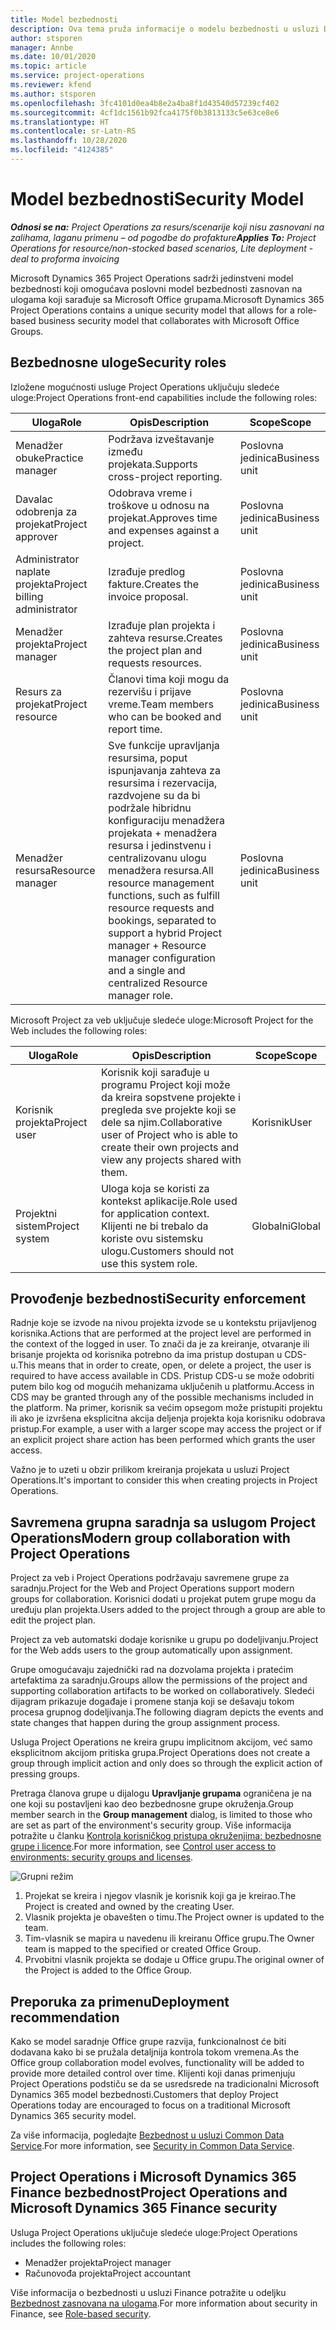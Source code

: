 ```yaml
---
title: Model bezbednosti
description: Ova tema pruža informacije o modelu bezbednosti u usluzi Dynamics 365 Project Operations.
author: stsporen
manager: Annbe
ms.date: 10/01/2020
ms.topic: article
ms.service: project-operations
ms.reviewer: kfend
ms.author: stsporen
ms.openlocfilehash: 3fc4101d0ea4b8e2a4ba8f1d43540d57239cf402
ms.sourcegitcommit: 4cf1dc1561b92fca4175f0b3813133c5e63ce8e6
ms.translationtype: HT
ms.contentlocale: sr-Latn-RS
ms.lasthandoff: 10/28/2020
ms.locfileid: "4124385"
---
```

# <a name="security-model"></a><span data-ttu-id="9e440-103">Model bezbednosti</span><span class="sxs-lookup"><span data-stu-id="9e440-103">Security Model</span></span>

<span data-ttu-id="9e440-104">_**Odnosi se na:** Project Operations za resurs/scenarije koji nisu zasnovani na zalihama, laganu primenu – od pogodbe do profakture_</span><span class="sxs-lookup"><span data-stu-id="9e440-104">_**Applies To:** Project Operations for resource/non-stocked based scenarios, Lite deployment - deal to proforma invoicing_</span></span>

<span data-ttu-id="9e440-105">Microsoft Dynamics 365 Project Operations sadrži jedinstveni model bezbednosti koji omogućava poslovni model bezbednosti zasnovan na ulogama koji sarađuje sa Microsoft Office grupama.</span><span class="sxs-lookup"><span data-stu-id="9e440-105">Microsoft Dynamics 365 Project Operations contains a unique security model that allows for a role-based business security model that collaborates with Microsoft Office Groups.</span></span> 


## <a name="security-roles"></a><span data-ttu-id="9e440-106">Bezbednosne uloge</span><span class="sxs-lookup"><span data-stu-id="9e440-106">Security roles</span></span>
<span data-ttu-id="9e440-107">Izložene mogućnosti usluge Project Operations uključuju sledeće uloge:</span><span class="sxs-lookup"><span data-stu-id="9e440-107">Project Operations front-end capabilities include the following roles:</span></span>

| <span data-ttu-id="9e440-108">Uloga</span><span class="sxs-lookup"><span data-stu-id="9e440-108">Role</span></span>                          | <span data-ttu-id="9e440-109">Opis</span><span class="sxs-lookup"><span data-stu-id="9e440-109">Description</span></span>                                                                                                                                                                 | <span data-ttu-id="9e440-110">Scope</span><span class="sxs-lookup"><span data-stu-id="9e440-110">Scope</span></span> |
|-------------------------------|-----------------------------------------------------------------------------------------------------------------------------------------------------------------------------|------|
| <span data-ttu-id="9e440-111">Menadžer obuke</span><span class="sxs-lookup"><span data-stu-id="9e440-111">Practice manager</span></span>              | <span data-ttu-id="9e440-112">Podržava izveštavanje između projekata.</span><span class="sxs-lookup"><span data-stu-id="9e440-112">Supports cross-project reporting.</span></span>                                                                                                            | <span data-ttu-id="9e440-113">Poslovna jedinica</span><span class="sxs-lookup"><span data-stu-id="9e440-113">Business unit</span></span>              |
| <span data-ttu-id="9e440-114">Davalac odobrenja za projekat</span><span class="sxs-lookup"><span data-stu-id="9e440-114">Project approver</span></span>              | <span data-ttu-id="9e440-115">Odobrava vreme i troškove u odnosu na projekat.</span><span class="sxs-lookup"><span data-stu-id="9e440-115">Approves time and expenses against a project.</span></span>                                                                                                                              | <span data-ttu-id="9e440-116">Poslovna jedinica</span><span class="sxs-lookup"><span data-stu-id="9e440-116">Business unit</span></span> |
| <span data-ttu-id="9e440-117">Administrator naplate projekta</span><span class="sxs-lookup"><span data-stu-id="9e440-117">Project billing administrator</span></span> | <span data-ttu-id="9e440-118">Izrađuje predlog fakture.</span><span class="sxs-lookup"><span data-stu-id="9e440-118">Creates the invoice proposal.</span></span>                                                                                                                                                 | <span data-ttu-id="9e440-119">Poslovna jedinica</span><span class="sxs-lookup"><span data-stu-id="9e440-119">Business unit</span></span> |
| <span data-ttu-id="9e440-120">Menadžer projekta</span><span class="sxs-lookup"><span data-stu-id="9e440-120">Project manager</span></span>               | <span data-ttu-id="9e440-121">Izrađuje plan projekta i zahteva resurse.</span><span class="sxs-lookup"><span data-stu-id="9e440-121">Creates the project plan and requests resources.</span></span>                                                                                                                              | <span data-ttu-id="9e440-122">Poslovna jedinica</span><span class="sxs-lookup"><span data-stu-id="9e440-122">Business unit</span></span> |
| <span data-ttu-id="9e440-123">Resurs za projekat</span><span class="sxs-lookup"><span data-stu-id="9e440-123">Project resource</span></span>              | <span data-ttu-id="9e440-124">Članovi tima koji mogu da rezervišu i prijave vreme.</span><span class="sxs-lookup"><span data-stu-id="9e440-124">Team members who can be booked and report time.</span></span>                                                                                                          | <span data-ttu-id="9e440-125">Poslovna jedinica</span><span class="sxs-lookup"><span data-stu-id="9e440-125">Business unit</span></span>|
| <span data-ttu-id="9e440-126">Menadžer resursa</span><span class="sxs-lookup"><span data-stu-id="9e440-126">Resource manager</span></span>              | <span data-ttu-id="9e440-127">Sve funkcije upravljanja resursima, poput ispunjavanja zahteva za resursima i rezervacija, razdvojene su da bi podržale hibridnu konfiguraciju menadžera projekata + menadžera resursa i jedinstvenu i centralizovanu ulogu menadžera resursa.</span><span class="sxs-lookup"><span data-stu-id="9e440-127">All resource management functions, such as fulfill resource requests and bookings, separated to support a hybrid Project manager + Resource manager configuration and a single and centralized Resource manager role.</span></span> | <span data-ttu-id="9e440-128">Poslovna jedinica</span><span class="sxs-lookup"><span data-stu-id="9e440-128">Business unit</span></span> |


<span data-ttu-id="9e440-129">Microsoft Project za veb uključuje sledeće uloge:</span><span class="sxs-lookup"><span data-stu-id="9e440-129">Microsoft Project for the Web includes the following roles:</span></span>

| <span data-ttu-id="9e440-130">Uloga</span><span class="sxs-lookup"><span data-stu-id="9e440-130">Role</span></span>           | <span data-ttu-id="9e440-131">Opis</span><span class="sxs-lookup"><span data-stu-id="9e440-131">Description</span></span>                                                                                                        | <span data-ttu-id="9e440-132">Scope</span><span class="sxs-lookup"><span data-stu-id="9e440-132">Scope</span></span>  |
|----------------|--------------------------------------------------------------------------------------------------------------------|--------|
| <span data-ttu-id="9e440-133">Korisnik projekta</span><span class="sxs-lookup"><span data-stu-id="9e440-133">Project user</span></span>   | <span data-ttu-id="9e440-134">Korisnik koji sarađuje u programu Project   koji može da kreira sopstvene projekte i pregleda sve projekte koji se dele sa   njim.</span><span class="sxs-lookup"><span data-stu-id="9e440-134">Collaborative user of Project   who is able to create their own projects and view any projects shared with   them.</span></span> | <span data-ttu-id="9e440-135">Korisnik</span><span class="sxs-lookup"><span data-stu-id="9e440-135">User</span></span>   |
| <span data-ttu-id="9e440-136">Projektni sistem</span><span class="sxs-lookup"><span data-stu-id="9e440-136">Project system</span></span> | <span data-ttu-id="9e440-137">Uloga koja se koristi za kontekst   aplikacije.</span><span class="sxs-lookup"><span data-stu-id="9e440-137">Role used for application   context.</span></span> <span data-ttu-id="9e440-138">Klijenti ne bi trebalo da koriste ovu sistemsku ulogu.</span><span class="sxs-lookup"><span data-stu-id="9e440-138">Customers should not use this system role.</span></span>                                    | <span data-ttu-id="9e440-139">Globalni</span><span class="sxs-lookup"><span data-stu-id="9e440-139">Global</span></span> |

## <a name="security-enforcement"></a><span data-ttu-id="9e440-140">Provođenje bezbednosti</span><span class="sxs-lookup"><span data-stu-id="9e440-140">Security enforcement</span></span>
<span data-ttu-id="9e440-141">Radnje koje se izvode na nivou projekta izvode se u kontekstu prijavljenog korisnika.</span><span class="sxs-lookup"><span data-stu-id="9e440-141">Actions that are performed at the project level are performed in the context of the logged in user.</span></span> <span data-ttu-id="9e440-142">To znači da je za kreiranje, otvaranje ili brisanje projekta od korisnika potrebno da ima pristup dostupan u CDS-u.</span><span class="sxs-lookup"><span data-stu-id="9e440-142">This means that in order to create, open, or delete a project, the user is required to have access available in CDS.</span></span> <span data-ttu-id="9e440-143">Pristup CDS-u se može odobriti putem bilo kog od mogućih mehanizama uključenih u platformu.</span><span class="sxs-lookup"><span data-stu-id="9e440-143">Access in CDS may be granted through any of the possible mechanisms included in the platform.</span></span> <span data-ttu-id="9e440-144">Na primer, korisnik sa većim opsegom može pristupiti projektu ili ako je izvršena eksplicitna akcija deljenja projekta koja korisniku odobrava pristup.</span><span class="sxs-lookup"><span data-stu-id="9e440-144">For example, a user with a larger scope may access the project or if an explicit project share action has been performed which grants the user access.</span></span>

<span data-ttu-id="9e440-145">Važno je to uzeti u obzir prilikom kreiranja projekata u usluzi Project Operations.</span><span class="sxs-lookup"><span data-stu-id="9e440-145">It's important to consider this when creating projects in Project Operations.</span></span>

## <a name="modern-group-collaboration-with-project-operations"></a><span data-ttu-id="9e440-146">Savremena grupna saradnja sa uslugom Project Operations</span><span class="sxs-lookup"><span data-stu-id="9e440-146">Modern group collaboration with Project Operations</span></span>
<span data-ttu-id="9e440-147">Project za veb i Project Operations podržavaju savremene grupe za saradnju.</span><span class="sxs-lookup"><span data-stu-id="9e440-147">Project for the Web and Project Operations support modern groups for collaboration.</span></span> <span data-ttu-id="9e440-148">Korisnici dodati u projekat putem grupe mogu da uređuju plan projekta.</span><span class="sxs-lookup"><span data-stu-id="9e440-148">Users added to the project through a group are able to edit the project plan.</span></span>

<span data-ttu-id="9e440-149">Project za veb automatski dodaje korisnike u grupu po dodeljivanju.</span><span class="sxs-lookup"><span data-stu-id="9e440-149">Project for the Web adds users to the group automatically upon assignment.</span></span>

<span data-ttu-id="9e440-150">Grupe omogućavaju zajednički rad na dozvolama projekta i pratećim artefaktima za saradnju.</span><span class="sxs-lookup"><span data-stu-id="9e440-150">Groups allow the permissions of the project and supporting collaboration artifacts to be worked on collaboratively.</span></span> <span data-ttu-id="9e440-151">Sledeći dijagram prikazuje događaje i promene stanja koji se dešavaju tokom procesa grupnog dodeljivanja.</span><span class="sxs-lookup"><span data-stu-id="9e440-151">The following diagram depicts the events and state changes that happen during the group assignment process.</span></span>

<span data-ttu-id="9e440-152">Usluga Project Operations ne kreira grupu implicitnom akcijom, već samo eksplicitnom akcijom pritiska grupa.</span><span class="sxs-lookup"><span data-stu-id="9e440-152">Project Operations does not create a group through implicit action and only does so through the explicit action of pressing groups.</span></span>

<span data-ttu-id="9e440-153">Pretraga članova grupe u dijalogu **Upravljanje grupama** ograničena je na one koji su postavljeni kao deo bezbednosne grupe okruženja.</span><span class="sxs-lookup"><span data-stu-id="9e440-153">Group member search in the **Group management** dialog, is limited to those who are set as part of the environment's security group.</span></span> <span data-ttu-id="9e440-154">Više informacija potražite u članku [Kontrola korisničkog pristupa okruženjima: bezbednosne grupe i licence](https://docs.microsoft.com/power-platform/admin/control-user-access).</span><span class="sxs-lookup"><span data-stu-id="9e440-154">For more information, see [Control user access to environments: security groups and licenses](https://docs.microsoft.com/power-platform/admin/control-user-access).</span></span>

![Grupni režim](./media/groupsmode.png)

1. <span data-ttu-id="9e440-156">Projekat se kreira i njegov vlasnik je korisnik koji ga je kreirao.</span><span class="sxs-lookup"><span data-stu-id="9e440-156">The Project is created and owned by the creating User.</span></span>
2. <span data-ttu-id="9e440-157">Vlasnik projekta je obavešten o timu.</span><span class="sxs-lookup"><span data-stu-id="9e440-157">The Project owner is updated to the team.</span></span>
3. <span data-ttu-id="9e440-158">Tim-vlasnik se mapira u navedenu ili kreiranu Office grupu.</span><span class="sxs-lookup"><span data-stu-id="9e440-158">The Owner team is mapped to the specified or created Office Group.</span></span>
4. <span data-ttu-id="9e440-159">Prvobitni vlasnik projekta se dodaje u Office grupu.</span><span class="sxs-lookup"><span data-stu-id="9e440-159">The original owner of the Project is added to the Office Group.</span></span>

## <a name="deployment-recommendation"></a><span data-ttu-id="9e440-160">Preporuka za primenu</span><span class="sxs-lookup"><span data-stu-id="9e440-160">Deployment recommendation</span></span>
<span data-ttu-id="9e440-161">Kako se model saradnje Office grupe razvija, funkcionalnost će biti dodavana kako bi se pružala detaljnija kontrola tokom vremena.</span><span class="sxs-lookup"><span data-stu-id="9e440-161">As the Office group collaboration model evolves, functionality will be added to provide more detailed control over time.</span></span> <span data-ttu-id="9e440-162">Klijenti koji danas primenjuju Project Operations podstiču se da se usredsrede na tradicionalni Microsoft Dynamics 365 model bezbednosti.</span><span class="sxs-lookup"><span data-stu-id="9e440-162">Customers that deploy Project Operations today are encouraged to focus on a traditional Microsoft Dynamics 365 security model.</span></span>

<span data-ttu-id="9e440-163">Za više informacija, pogledajte [Bezbednost u usluzi Common Data Service](https://docs.microsoft.com/power-platform/admin/wp-security).</span><span class="sxs-lookup"><span data-stu-id="9e440-163">For more information, see [Security in Common Data Service](https://docs.microsoft.com/power-platform/admin/wp-security).</span></span>

## <a name="project-operations-and-microsoft-dynamics-365-finance-security"></a><span data-ttu-id="9e440-164">Project Operations i Microsoft Dynamics 365 Finance bezbednost</span><span class="sxs-lookup"><span data-stu-id="9e440-164">Project Operations and Microsoft Dynamics 365 Finance security</span></span>
<span data-ttu-id="9e440-165">Usluga Project Operations uključuje sledeće uloge:</span><span class="sxs-lookup"><span data-stu-id="9e440-165">Project Operations includes the following roles:</span></span>

- <span data-ttu-id="9e440-166">Menadžer projekta</span><span class="sxs-lookup"><span data-stu-id="9e440-166">Project manager</span></span>
- <span data-ttu-id="9e440-167">Računovođa projekta</span><span class="sxs-lookup"><span data-stu-id="9e440-167">Project accountant</span></span>

<span data-ttu-id="9e440-168">Više informacija o bezbednosti u usluzi Finance potražite u odeljku [Bezbednost zasnovana na ulogama](https://docs.microsoft.com/dynamics365/fin-ops-core/dev-itpro/sysadmin/role-based-security).</span><span class="sxs-lookup"><span data-stu-id="9e440-168">For more information about security in Finance, see [Role-based security](https://docs.microsoft.com/dynamics365/fin-ops-core/dev-itpro/sysadmin/role-based-security).</span></span>


